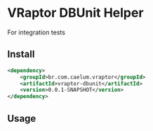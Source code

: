 # VRaptor DBUnit Helper

For integration tests

## Install

```xml
<dependency>
	<groupId>br.com.caelum.vraptor</groupId>
	<artifactId>vraptor-dbunit</artifactId>
	<version>0.0.1-SNAPSHOT</version>
</dependency>
```

## Usage

